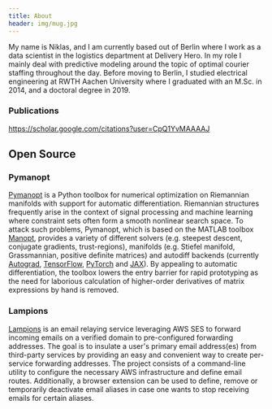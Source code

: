 ```yaml
---
title: About
header: img/mug.jpg
---
```


My name is Niklas, and I am currently based out of Berlin where I work as a
data scientist in the logistics department at Delivery Hero.
In my role I mainly deal with predictive modeling around the topic of optimal
courier staffing throughout the day.
Before moving to Berlin, I studied electrical engineering at RWTH Aachen
University where I graduated with an M.Sc. in 2014, and a doctoral degree in
2019.

### Publications

<https://scholar.google.com/citations?user=CpQ1YvMAAAAJ>

## Open Source

### Pymanopt

[Pymanopt](https://www.pymanopt.org) is a Python toolbox for numerical
optimization on Riemannian manifolds with support for automatic
differentiation.
Riemannian structures frequently arise in the context of signal processing and
machine learning where constraint sets often form a smooth nonlinear search
space.
To attack such problems, Pymanopt, which is based on the MATLAB toolbox
[Manopt](https://www.manopt.org/), provides a variety of different solvers
(e.g. steepest descent, conjugate gradients, trust-regions), manifolds (e.g.
Stiefel manifold, Grassmannian, positive definite matrices) and
autodiff backends (currently [Autograd](https://github.com/HIPS/autograd),
[TensorFlow](https://www.tensorflow.org/), [PyTorch](https://pytorch.org/) and
[JAX](https://jax.readthedocs.io/en/latest/)).
By appealing to automatic differentiation, the toolbox lowers the entry barrier
for rapid prototyping as the need for laborious calculation of higher-order
derivatives of matrix expressions by hand is removed.

### Lampions

[Lampions](https://github.com/lampions) is an email relaying service leveraging
AWS SES to forward incoming emails on a verified domain to pre-configured
forwarding addresses.
The goal is to insulate a user's primary email address(es) from third-party
services by providing an easy and convenient way to create per-service
forwarding addresses.
The project consists of a command-line utility to configure the necessary AWS
infrastructure and define email routes.
Additionally, a browser extension can be used to define, remove or temporarily
deactivate email aliases in case one wants to stop receiving emails for certain
aliases.
